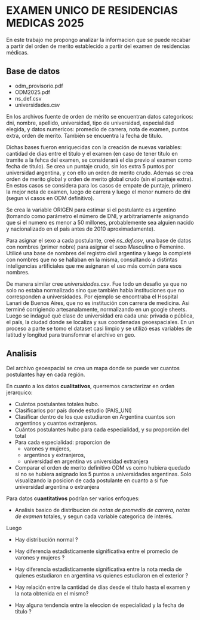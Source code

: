 
# EXAMEN UNICO DE RESIDENCIAS MEDICAS 2025
En este trabajo me propongo analizar la informacion que se puede recabar a partir del orden de merito establecido a partir del examen de residencias médicas.

## Base de datos

- odm_provisorio.pdf
- ODM2025.pdf
- ns_def.csv 
- universidades.csv 

En los archivos fuente de orden de mérito se encuentran datos categoricos: dni, nombre, apellido, universidad, tipo de universidad, especialidad elegida, y datos numericos: promedio de carrera, nota de examen, puntos extra, orden de merito. También se encuentra la fecha de titulo.

Dichas bases fueron enriquecidas con la creación de nuevas variables: cantidad de dias entre el titulo y el examen (en caso de tener titulo en tramite a la fehca del examen, se considerará el dia previo al examen como fecha de titulo). Se crea un puntaje crudo, sin los extra 5 puntos por universidad argentina, y con ello un orden de merito crudo. Ademas se crea orden de merito global y orden de merito global crudo (sin el puntaje extra). En estos casos se considera para los casos de empate de puntaje, primero la mejor nota de examen, luego de carrera y luego el menor numero de dni (segun vi casos en ODM definitivo).

Se crea la variable ORIGEN para estimar si el postulante es argentino (tomando como parámetro el número de DNI, y arbitrariamente asignando que si el numero es menor a 50 millones, probablemente sea alguien nacido y nacionalizado en el país antes de 2010 aproximadamente).

Para asignar el sexo a cada postulante, creé *ns_def.csv*, una base de datos con nombres (primer nobre) para asignar el sexo Masculino o Femenino. Utilicé una base de nombres del registro civil argentina y luego la completé con nombres que no se hallaban en la misma, consultando a distintas inteligencias artificiales que me asignaran el uso más común para esos nombres.

De manera similar cree *universidades.csv*. Fue todo un desafío ya que no solo no estaba normalizado sino que también había instituciones que no corresponden a universidades. Por ejemplo se encontraba el Hospital Lanari de Buenos Aires, que no es institución con carrera de medicina. Asi terminé corrigiendo artesanalamente, normalizando en un google sheets. Luego se indagué qué clase de universidad era cada una: privada o pública, el país, la ciudad donde se localiza y sus coordenadas geoespaciales. En un proceso a parte se tomo el dataset casi limpio y se utilizó esas variables de latitud y longitud para transfomrar el archivo en geo.


## Analisis
Del archivo geoespacial se crea un mapa donde se puede ver cuantos postulantes hay en cada región. 

En cuanto a los datos **cualitativos**, querremos caracterizar en orden jerarquico: 

- Cuántos postulantes totales hubo. 
- Clasificarlos por país donde estudio (PAIS_UNI)
- Clasificar dentro de los que estudiaron en Argentina cuantos son argentinos y cuantos extranjeros.
- Cuántos postulantes hubo para cada especialidad, y su proporción del total
- Para cada especialidad: proporcion de 
  + varones y mujeres, 
  + argentinos y extranjeros, 
  + universidad en argentina vs universidad extranjera 
- Comparar el orden de merito definitivo ODM vs como hubiera quedado si no se hubiera asignado los 5 puntos a universidades argentinas. Solo visualizando la posicion de cada postulante en cuanto a si fue universidad argentina o extranjera


Para datos **cuantitativos** podrían ser varios enfoques: 

- Analisis basico de distribucion de *notas de promedio de carrera*, *notas de examen* totales, y segun cada variable categorica de interés.

Luego
- Hay distribución normal ?
- Hay diferencia estadisticamente significativa entre el promedio de varones y mujeres ? 
- Hay diferencia estadísticamente significativa entre la nota media de quienes estudiaron en argentina vs quienes estudiaron en el exterior ?

- Hay relación entre la cantidad de días desde el titulo hasta el examen y la nota obtenida en el mismo? 
- Hay alguna tendencia entre la eleccion de especialidad y la fecha de título ?
